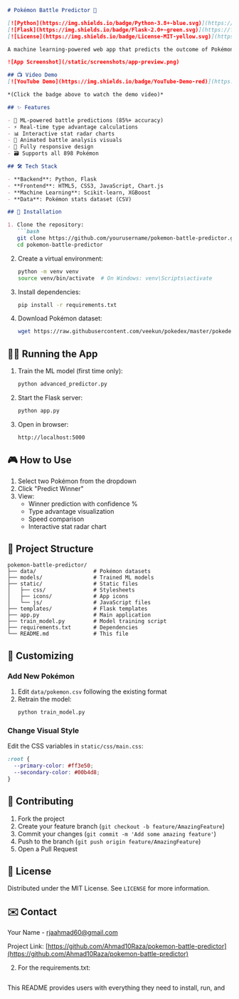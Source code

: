 
```markdown
# Pokémon Battle Predictor 🚀

[![Python](https://img.shields.io/badge/Python-3.8+-blue.svg)](https://python.org)
[![Flask](https://img.shields.io/badge/Flask-2.0+-green.svg)](https://flask.palletsprojects.com)
[![License](https://img.shields.io/badge/License-MIT-yellow.svg)](https://opensource.org/licenses/MIT)

A machine learning-powered web app that predicts the outcome of Pokémon battles based on stats and type matchups, with beautiful visualizations.

![App Screenshot](/static/screenshots/app-preview.png)

## 📺 Video Demo
[![YouTube Demo](https://img.shields.io/badge/YouTube-Demo-red)](https://youtu.be/your-demo-link-here)

*(Click the badge above to watch the demo video)*

## ✨ Features

- 🧠 ML-powered battle predictions (85%+ accuracy)
- ⚡ Real-time type advantage calculations
- 📊 Interactive stat radar charts
- 🎨 Animated battle analysis visuals
- 📱 Fully responsive design
- 🗃️ Supports all 898 Pokémon

## 🛠️ Tech Stack

- **Backend**: Python, Flask
- **Frontend**: HTML5, CSS3, JavaScript, Chart.js
- **Machine Learning**: Scikit-learn, XGBoost
- **Data**: Pokémon stats dataset (CSV)

## 🚀 Installation

1. Clone the repository:
   ```bash
   git clone https://github.com/yourusername/pokemon-battle-predictor.git
   cd pokemon-battle-predictor
```

2. Create a virtual environment:

   ```bash
   python -m venv venv
   source venv/bin/activate  # On Windows: venv\Scripts\activate
   ```
3. Install dependencies:

   ```bash
   pip install -r requirements.txt
   ```
4. Download Pokémon dataset:

   ```bash
   wget https://raw.githubusercontent.com/veekun/pokedex/master/pokedex/data/csv/pokemon.csv -O data/pokemon.csv
   ```

## 🏃‍♂️ Running the App

1. Train the ML model (first time only):

   ```bash
   python advanced_predictor.py
   ```
2. Start the Flask server:

   ```bash
   python app.py
   ```
3. Open in browser:

   ```
   http://localhost:5000
   ```

## 🎮 How to Use

1. Select two Pokémon from the dropdown
2. Click "Predict Winner"
3. View:
   - Winner prediction with confidence %
   - Type advantage visualization
   - Speed comparison
   - Interactive stat radar chart

## 📂 Project Structure

```
pokemon-battle-predictor/
├── data/                  # Pokémon datasets
├── models/                # Trained ML models
├── static/                # Static files
│   ├── css/               # Stylesheets
│   ├── icons/             # App icons
│   └── js/                # JavaScript files
├── templates/             # Flask templates
├── app.py                 # Main application
├── train_model.py         # Model training script
├── requirements.txt       # Dependencies
└── README.md              # This file
```

## 📝 Customizing

### Add New Pokémon

1. Edit `data/pokemon.csv` following the existing format
2. Retrain the model:
   ```bash
   python train_model.py
   ```

### Change Visual Style

Edit the CSS variables in `static/css/main.css`:

```css
:root {
  --primary-color: #ff3e50;
  --secondary-color: #00b4d8;
}
```

## 🤝 Contributing

1. Fork the project
2. Create your feature branch (`git checkout -b feature/AmazingFeature`)
3. Commit your changes (`git commit -m 'Add some amazing feature'`)
4. Push to the branch (`git push origin feature/AmazingFeature`)
5. Open a Pull Request

## 📜 License

Distributed under the MIT License. See `LICENSE` for more information.

## ✉️ Contact

Your Name - rjaahmad60@gmail.com

Project Link: [https://github.com/Ahmad10Raza/pokemon-battle-predictor](https://github.com/Ahmad10Raza/pokemon-battle-predictor)



2. For the requirements.txt:
   ```

   ```

This README provides users with everything they need to install, run, and
